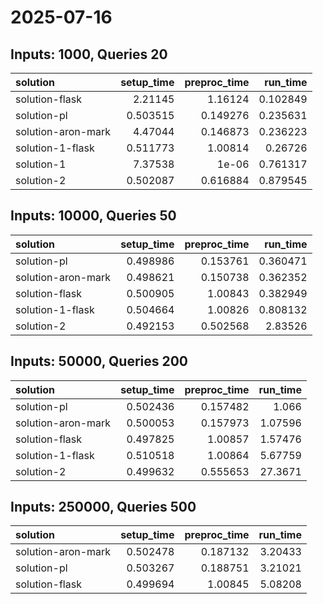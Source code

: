 # 2025-07-16

## Inputs: 1000, Queries 20

| solution           |   setup_time |   preproc_time |   run_time |
|:-------------------|-------------:|---------------:|-----------:|
| solution-flask     |     2.21145  |       1.16124  |   0.102849 |
| solution-pl        |     0.503515 |       0.149276 |   0.235631 |
| solution-aron-mark |     4.47044  |       0.146873 |   0.236223 |
| solution-1-flask   |     0.511773 |       1.00814  |   0.26726  |
| solution-1         |     7.37538  |       1e-06    |   0.761317 |
| solution-2         |     0.502087 |       0.616884 |   0.879545 |

## Inputs: 10000, Queries 50

| solution           |   setup_time |   preproc_time |   run_time |
|:-------------------|-------------:|---------------:|-----------:|
| solution-pl        |     0.498986 |       0.153761 |   0.360471 |
| solution-aron-mark |     0.498621 |       0.150738 |   0.362352 |
| solution-flask     |     0.500905 |       1.00843  |   0.382949 |
| solution-1-flask   |     0.504664 |       1.00826  |   0.808132 |
| solution-2         |     0.492153 |       0.502568 |   2.83526  |

## Inputs: 50000, Queries 200

| solution           |   setup_time |   preproc_time |   run_time |
|:-------------------|-------------:|---------------:|-----------:|
| solution-pl        |     0.502436 |       0.157482 |    1.066   |
| solution-aron-mark |     0.500053 |       0.157973 |    1.07596 |
| solution-flask     |     0.497825 |       1.00857  |    1.57476 |
| solution-1-flask   |     0.510518 |       1.00864  |    5.67759 |
| solution-2         |     0.499632 |       0.555653 |   27.3671  |

## Inputs: 250000, Queries 500

| solution           |   setup_time |   preproc_time |   run_time |
|:-------------------|-------------:|---------------:|-----------:|
| solution-aron-mark |     0.502478 |       0.187132 |    3.20433 |
| solution-pl        |     0.503267 |       0.188751 |    3.21021 |
| solution-flask     |     0.499694 |       1.00845  |    5.08208 |